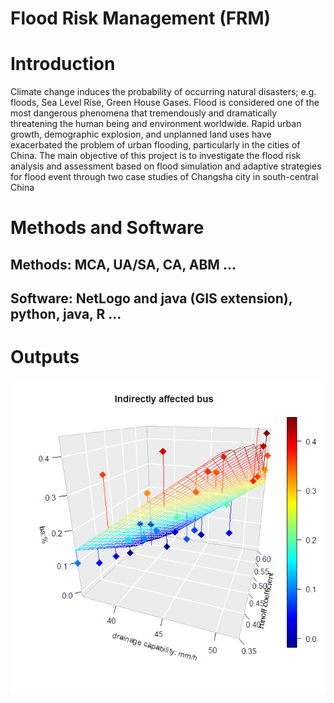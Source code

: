 # Flood Risk Management (FRM)

# Introduction
Climate change induces the probability of occurring natural disasters; e.g.
floods, Sea Level Rise, Green House Gases. Flood is considered one of the
most dangerous phenomena that tremendously and dramatically threatening
the human being and environment worldwide. Rapid urban growth,
demographic explosion, and unplanned land uses have exacerbated the
problem of urban flooding, particularly in the cities of China.
The main objective of this project is to investigate the flood risk
analysis and assessment based on flood simulation and adaptive strategies for
flood event through two case studies of Changsha city in south-central China

# Methods and Software
## Methods: MCA, UA/SA, CA, ABM ...
## Software: NetLogo and java (GIS extension), python, java, R ...

# Outputs
<img src=https://github.com/muyang/frm/blob/master/B_engineer_bus2.png>

